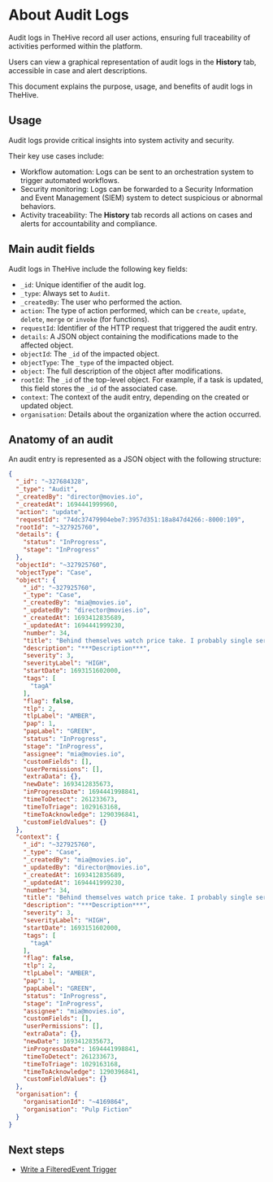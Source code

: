 # About Audit Logs

Audit logs in TheHive record all user actions, ensuring full traceability of activities performed within the platform.

Users can view a graphical representation of audit logs in the **History** tab, accessible in case and alert descriptions.

This document explains the purpose, usage, and benefits of audit logs in TheHive.

## Usage

Audit logs provide critical insights into system activity and security. 

Their key use cases include:

* Workflow automation: Logs can be sent to an orchestration system to trigger automated workflows.
* Security monitoring: Logs can be forwarded to a Security Information and Event Management (SIEM) system to detect suspicious or abnormal behaviors.
* Activity traceability: The **History** tab records all actions on cases and alerts for accountability and compliance.

## Main audit fields

Audit logs in TheHive include the following key fields:

* `_id`: Unique identifier of the audit log.
* `_type`: Always set to `Audit`.
* `_createdBy`: The user who performed the action.
* `action`: The type of action performed, which can be `create`, `update`, `delete`, `merge` or `invoke` (for functions).
* `requestId`: Identifier of the HTTP request that triggered the audit entry.
* `details`: A JSON object containing the modifications made to the affected object.
* `objectId`: The `_id` of the impacted object.
* `objectType`: The `_type` of the impacted object.
* `object`: The full description of the object after modifications.
* `rootId`: The `_id` of the top-level object. For example, if a task is updated, this field stores the `_id` of the associated case.
* `context`: The context of the audit entry, depending on the created or updated object.
* `organisation`: Details about the organization where the action occurred.

## Anatomy of an audit

An audit entry is represented as a JSON object with the following structure:

```json
{
  "_id": "~327684328",
  "_type": "Audit",
  "_createdBy": "director@movies.io",
  "_createdAt": 1694441999960,
  "action": "update",
  "requestId": "74dc37479904ebe7:3957d351:18a847d4266:-8000:109",
  "rootId": "~327925760",
  "details": {
    "status": "InProgress",
    "stage": "InProgress"
  },
  "objectId": "~327925760",
  "objectType": "Case",
  "object": {
    "_id": "~327925760",
    "_type": "Case",
    "_createdBy": "mia@movies.io",
    "_updatedBy": "director@movies.io",
    "_createdAt": 1693412835689,
    "_updatedAt": 1694441999230,
    "number": 34,
    "title": "Behind themselves watch price take. I probably single service. Develop fear hotel real.",
    "description": "***Description***",
    "severity": 3,
    "severityLabel": "HIGH",
    "startDate": 1693151602000,
    "tags": [
      "tagA"
    ],
    "flag": false,
    "tlp": 2,
    "tlpLabel": "AMBER",
    "pap": 1,
    "papLabel": "GREEN",
    "status": "InProgress",
    "stage": "InProgress",
    "assignee": "mia@movies.io",
    "customFields": [],
    "userPermissions": [],
    "extraData": {},
    "newDate": 1693412835673,
    "inProgressDate": 1694441998841,
    "timeToDetect": 261233673,
    "timeToTriage": 1029163168,
    "timeToAcknowledge": 1290396841,
    "customFieldValues": {}
  },
  "context": {
    "_id": "~327925760",
    "_type": "Case",
    "_createdBy": "mia@movies.io",
    "_updatedBy": "director@movies.io",
    "_createdAt": 1693412835689,
    "_updatedAt": 1694441999230,
    "number": 34,
    "title": "Behind themselves watch price take. I probably single service. Develop fear hotel real.",
    "description": "***Description***",
    "severity": 3,
    "severityLabel": "HIGH",
    "startDate": 1693151602000,
    "tags": [
      "tagA"
    ],
    "flag": false,
    "tlp": 2,
    "tlpLabel": "AMBER",
    "pap": 1,
    "papLabel": "GREEN",
    "status": "InProgress",
    "stage": "InProgress",
    "assignee": "mia@movies.io",
    "customFields": [],
    "userPermissions": [],
    "extraData": {},
    "newDate": 1693412835673,
    "inProgressDate": 1694441998841,
    "timeToDetect": 261233673,
    "timeToTriage": 1029163168,
    "timeToAcknowledge": 1290396841,
    "customFieldValues": {}
  },
  "organisation": {
    "organisationId": "~4169864",
    "organisation": "Pulp Fiction"
  }
}
```

<h2>Next steps</h2>

* [Write a FilteredEvent Trigger](../organization/configure-organization/manage-notifications/write-filtered-event-trigger.md)